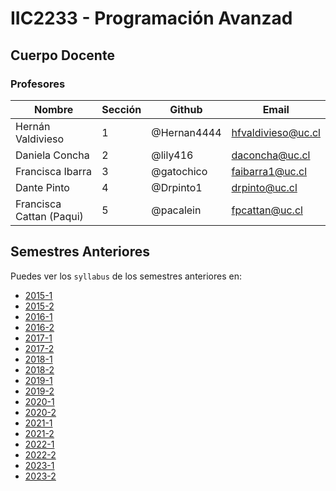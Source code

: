 # IIC2233 - Programación Avanzad

## Cuerpo Docente

### Profesores

| Nombre                  | Sección | Github      | Email              |
| ----------------------- | ------- | ----------- | ------------------ |
| Hernán Valdivieso       | 1       | @Hernan4444 | hfvaldivieso@uc.cl |
| Daniela Concha          | 2       | @lily416    | daconcha@uc.cl     |
| Francisca Ibarra        | 3       | @gatochico  | faibarra1@uc.cl    |
| Dante Pinto             | 4       | @Drpinto1   | drpinto@uc.cl      |
| Francisca Cattan (Paqui) | 5       | @pacalein   | fpcattan@uc.cl     |

## Semestres Anteriores

Puedes ver los `syllabus` de los semestres anteriores en:
- [2015-1](https://github.com/IIC2233-2015-1/syllabus)
- [2015-2](https://github.com/IIC2233-2015-2/syllabus)
- [2016-1](https://github.com/IIC2233-2016-1/syllabus)
- [2016-2](https://github.com/IIC2233-2016-02/Syllabus)
- [2017-1](https://github.com/IIC2233/Syllabus-2017-1)
- [2017-2](https://github.com/IIC2233/Syllabus-2017-2)
- [2018-1](https://github.com/IIC2233/Syllabus-2018-1)
- [2018-2](https://github.com/IIC2233/Syllabus-2018-2)
- [2019-1](https://github.com/IIC2233/syllabus-2019-1)
- [2019-2](https://github.com/IIC2233/syllabus-2019-2)
- [2020-1](https://github.com/IIC2233/syllabus-2020-1)
- [2020-2](https://github.com/IIC2233/syllabus-2020-2)
- [2021-1](https://github.com/IIC2233/syllabus-2021-1)
- [2021-2](https://github.com/IIC2233/syllabus-2021-2)
- [2022-1](https://github.com/IIC2233/syllabus-2022-1)
- [2022-2](https://github.com/IIC2233/Syllabus-2022-2)
- [2023-1](https://github.com/IIC2233/Syllabus-2023-1)
- [2023-2](https://github.com/IIC2233/Syllabus-2023-2)
